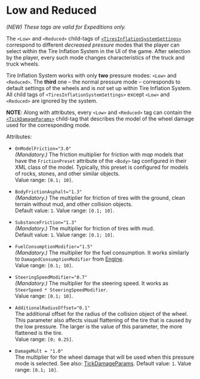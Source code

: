 # Low and Reduced
*(NEW) These tags are valid for Expeditions only.*

The `<Low>` and `<Reduced>` child-tags of [`<TiresInflationSystemSettings>`](./../index.md) correspond to different *decreased pressure* modes that the player can select within the Tire Inflation System in the UI of the game. After selection by the player, every such mode changes characteristics of the truck and truck wheels. 

Tire Inflation System works with only **two** pressure modes: `<Low>` and `<Reduced>`. The **third** one – the normal pressure mode – corresponds to default settings of the wheels and is *not* set up within Tire Inflation System. All child tags of `<TiresInflationSystemSettings>` except `<Low>` and `<Reduced>` are ignored by the system.

**NOTE**: Along with attributes, every `<Low>` and `<Reduced>` tag can contain the [`<TickDamageParams>`](./tickdamageparams/index.md) child-tag that describes the model of the wheel damage used for the corresponding mode.

Attributes:

-   `OnModelFriction="3.0"`  
    *(Mandatory.)* The friction multiplier for friction with *map* models that have the `FrictionPreset` attribute of the `<Body>` tag configured in their XML class of the model. Typically, this preset is configured for models of rocks, stones, and other similar objects.  
    Value range: `[0.1; 10]`.

-   `BodyFrictionAsphalt="1.3"`  
    *(Mandatory.)* The multiplier for friction of tires with the ground, clean terrain without mud, and other collision objects.  
    Default value: `1`. Value range: `[0.1; 10]`.

-   `SubstanceFriction="1.3"`  
    *(Mandatory.)* The multiplier for friction of tires with mud.  
    Default value: `1`. Value range: `[0.1; 10]`.

-   `FuelConsumptionModifier="1.5"`  
    *(Mandatory.)* The multiplier for the fuel consumption. It works similarly to `DamagedConsumptionModifier` from [Engine](./../../../../../enginevariants/engine/index.md).  
    Value range: `[0.1; 10]`.

-   `SteeringSpeedModifier="0.7"`  
    *(Mandatory.)* The multiplier for the steering speed. It works as `SteerSpeed * SteeringSpeedModifier`.  
    Value range: `[0.1; 10]`.

-   `AdditionalRadiusOffset="0.1"`  
    The additional offset for the radius of the collision object of the wheel. This parameter also affects visual flattening of the tire that is caused by the low pressure. The larger is the value of this parameter, the more flattened is the tire.  
    Value range: `[0; 0.25]`.

-   `DamageMult = "1.0"`  
    The multiplier for the wheel damage that will be used when this pressure mode is selected. See also: [TickDamageParams](./tickdamageparams/index.md).
    Default value: `1`. Value range: `[0.1; 10]`.
